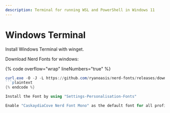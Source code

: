 ```yaml
---
description: Terminal for running WSL and PowerShell in Windows 11
---
```


# Windows Terminal

Install Windows Terminal with winget.&#x20;

Download Nerd Fonts for windows:

{% code overflow="wrap" lineNumbers="true" %}
```powershell
curl.exe -O -J -L https://github.com/ryanoasis/nerd-fonts/releases/download/v3.0.2/CascadiaCode.zip
```plaintext
{% endcode %}

Install the Font by using "Settings-Personalisation-Fonts"

Enable "CaskaydiaCove Nerd Font Mono" as the default font for all profile.
